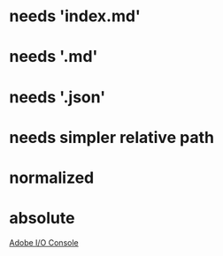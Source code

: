 # needs 'index.md'
[](/)
[](./)
[](guides/)
[](/guides/)
[](./guides/)

# needs '.md'
[](with.dot)
[](/with.dot)
[](./with.dot)
[](SCREAMING_SNAKE_CASE)
[](guides/AppConfig.types/enumerations/text_to.image-app-version)

# needs '.json'
[](guides/SentenceCase)
[](/guides/SentenceCase)
[](./guides/SentenceCase)
[](guides/SCREAMING_SNAKE_CASE)

# needs simpler relative path
[](guides/../guides/../index.md)
[](/../../src/pages/with.dot.md)
[](./../pages/guides/SentenceCase.json)

# normalized
[](with.dot.md)
[](/with.dot.md)
[](./with.dot.md)
[](guides/index.md)
[](/guides/index.md)
[](./guides/index.md)
[](guides/SentenceCase.json)
[](/guides/SentenceCase.json)
[](./guides/SentenceCase.json)
[](SCREAMING_SNAKE_CASE.md)
[](guides/AppConfig.types/enumerations/text_to.image-app-version.md)

# absolute
[Adobe I/O Console](https://console.adobe.io)
